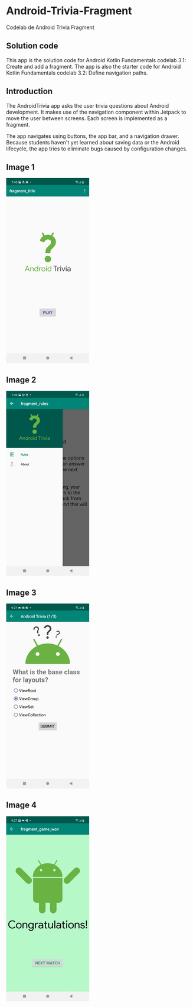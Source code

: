 # Android-Trivia-Fragment
Codelab de Android Trivia Fragment

**Solution code**
------------

This app is the solution code for Android Kotlin Fundamentals codelab 3.1:
Create and add a fragment. The app is also the starter code for Android Kotlin
Fundamentals codelab 3.2: Define navigation paths.

**Introduction**
------------

The AndroidTrivia app asks the user trivia questions about Android development.
It makes use of the navigation component within Jetpack to move the user between
screens. Each screen is implemented as a fragment.

The app navigates using buttons, the app bar, and a navigation drawer. Because
students haven't yet learned about saving data or the Android lifecycle, the app
tries to eliminate bugs caused by configuration changes.

 **Image 1**
 ------------
 ![alt tag](https://github.com/juancr5/Android-Trivia-Fragment/blob/main/images/01%20Android%20Trivia.jpg)<br/>
 
 **Image 2**
 ------------
 ![alt tag](https://github.com/juancr5/Android-Trivia-Fragment/blob/main/images/02%20Android%20Trivia.jpg)<br/>
 
 **Image 3**
 ------------
 ![alt tag](https://github.com/juancr5/Android-Trivia-Fragment/blob/main/images/03%20Android%20Trivia.jpg)<br/>
 
 **Image 4**
 ------------
 ![alt tag](https://github.com/juancr5/Android-Trivia-Fragment/blob/main/images/04%20Android%20Trivia.jpg)<br/>
